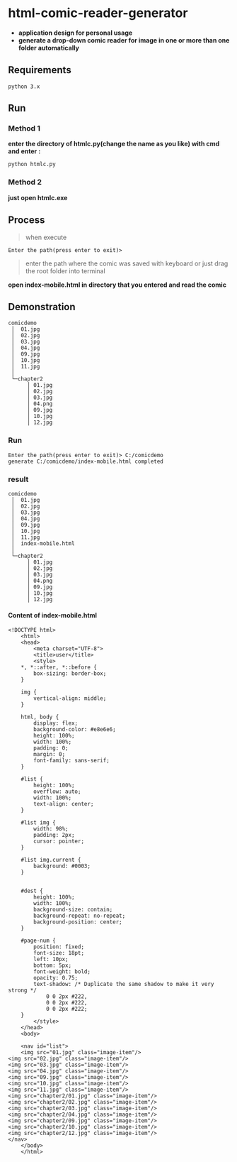 # html-comic-reader-generator
  - **application design for personal usage**<br>
  - **generate a drop-down comic reader for image in one or more than one folder automatically**

## Requirements
    python 3.x
    
## Run
### Method 1
   **enter the directory of htmlc.py(change the name as you like) with cmd and enter :**

 ```python htmlc.py```
    
### Method 2
  **just open htmlc.exe**
  
## Process

>when execute

 ```Enter the path(press enter to exit)>```
    
>enter the path where the comic was saved with keyboard or just drag the root folder into terminal

**open index-mobile.html in directory that you entered and read the comic**
 
 
 
 ## Demonstration
 
 ```
comicdemo
  │  01.jpg
  │  02.jpg
  │  03.jpg
  │  04.jpg
  │  09.jpg
  │  10.jpg
  │  11.jpg
  │  
  └─chapter2
       │ 01.jpg
       │ 02.jpg
       │ 03.jpg
       │ 04.png
       │ 09.jpg
       │ 10.jpg
       │ 12.jpg
```
### Run

```
Enter the path(press enter to exit)> C:/comicdemo
generate C:/comicdemo/index-mobile.html completed
```

### result

 ```
comicdemo
  │  01.jpg
  │  02.jpg
  │  03.jpg
  │  04.jpg
  │  09.jpg
  │  10.jpg
  │  11.jpg
  │  index-mobile.html
  │  
  └─chapter2
       │ 01.jpg
       │ 02.jpg
       │ 03.jpg
       │ 04.png
       │ 09.jpg
       │ 10.jpg
       │ 12.jpg
```

#### Content of index-mobile.html

```
<!DOCTYPE html>
    <html>
    <head>
        <meta charset="UTF-8">
        <title>user</title>
        <style>
    *, *::after, *::before {
        box-sizing: border-box;
    }

    img {
        vertical-align: middle;
    }

    html, body {
        display: flex;
        background-color: #e8e6e6;
        height: 100%;
        width: 100%;
        padding: 0;
        margin: 0;
        font-family: sans-serif;
    }

    #list {
        height: 100%;
        overflow: auto;
        width: 100%;
        text-align: center;
    }

    #list img {
        width: 98%;
        padding: 2px;
        cursor: pointer;
    }

    #list img.current {
        background: #0003;
    }


    #dest {
        height: 100%;
        width: 100%;
        background-size: contain;
        background-repeat: no-repeat;
        background-position: center;
    }

    #page-num {
        position: fixed;
        font-size: 18pt;
        left: 10px;
        bottom: 5px;
        font-weight: bold;
        opacity: 0.75;
        text-shadow: /* Duplicate the same shadow to make it very strong */
            0 0 2px #222,
            0 0 2px #222,
            0 0 2px #222;
    }
        </style>
    </head>
    <body>

    <nav id="list">
    <img src="01.jpg" class="image-item"/>
<img src="02.jpg" class="image-item"/>
<img src="03.jpg" class="image-item"/>
<img src="04.jpg" class="image-item"/>
<img src="09.jpg" class="image-item"/>
<img src="10.jpg" class="image-item"/>
<img src="11.jpg" class="image-item"/>
<img src="chapter2/01.jpg" class="image-item"/>
<img src="chapter2/02.jpg" class="image-item"/>
<img src="chapter2/03.jpg" class="image-item"/>
<img src="chapter2/04.jpg" class="image-item"/>
<img src="chapter2/09.jpg" class="image-item"/>
<img src="chapter2/10.jpg" class="image-item"/>
<img src="chapter2/12.jpg" class="image-item"/>
</nav>
    </body>
    </html>
 ```
